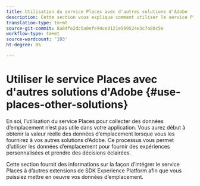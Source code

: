 ```yaml
---
title: Utilisation du service Places avec d'autres solutions d'Adobe
description: Cette section vous explique comment utiliser le service Places avec d'autres solutions d'Adobe.
translation-type: tm+mt
source-git-commit: 8a84fe2dc5a0efe94ce3121e589524e3c7a80c5e
workflow-type: tm+mt
source-wordcount: '103'
ht-degree: 0%

---
```



# Utiliser le service Places avec d&#39;autres solutions d&#39;Adobe {#use-places-other-solutions}

En soi, l’utilisation du service Places pour collecter des données d’emplacement n’est pas utile dans votre application. Vous aurez début à obtenir la valeur réelle des données d’emplacement lorsque vous les fournirez à vos autres solutions d’Adobe. Ce processus vous permet d’utiliser les données d’emplacement pour fournir des expériences personnalisées et prendre des décisions éclairées.

Cette section fournit des informations sur la façon d’intégrer le service Places à d’autres extensions de SDK Experience Platform afin que vous puissiez mettre en oeuvre vos données d’emplacement.